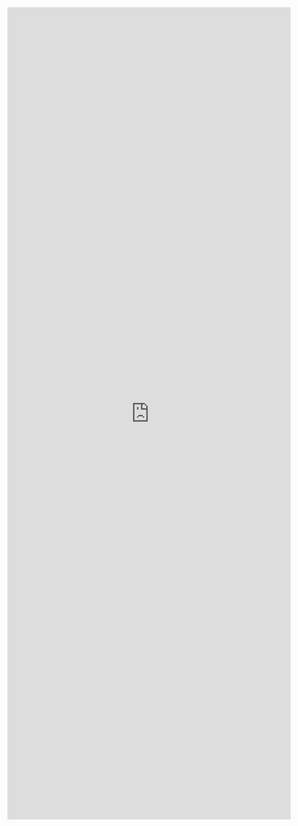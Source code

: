 <iframe src="https://docs.google.com/forms/d/e/1FAIpQLScOmQqU4ToeHbdXoTaJztoOaHi8OOUDc-nsCKwN4ybtdghu_Q/viewform?embedded=true" width="640" height="1833" frameborder="0" marginheight="0" marginwidth="0">Loading…</iframe>
